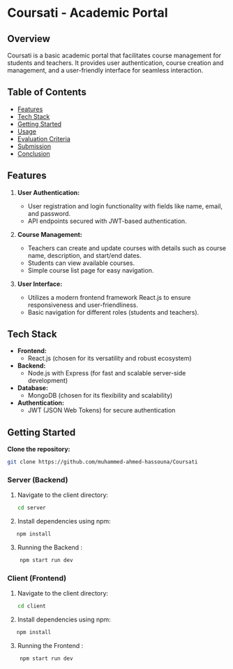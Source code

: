 # Coursati - Academic Portal

## Overview

Coursati is a basic academic portal that facilitates course management for students and teachers. It provides user authentication, course creation and management, and a user-friendly interface for seamless interaction.

## Table of Contents

- [Features](#features)
- [Tech Stack](#tech-stack)
- [Getting Started](#getting-started)
- [Usage](#usage)
- [Evaluation Criteria](#evaluation-criteria)
- [Submission](#submission)
- [Conclusion](#conclusion)

## Features

1. **User Authentication:**

   - User registration and login functionality with fields like name, email, and password.
   - API endpoints secured with JWT-based authentication.

2. **Course Management:**

   - Teachers can create and update courses with details such as course name, description, and start/end dates.
   - Students can view available courses.
   - Simple course list page for easy navigation.

3. **User Interface:**
   - Utilizes a modern frontend framework React.js to ensure responsiveness and user-friendliness.
   - Basic navigation for different roles (students and teachers).

## Tech Stack

- **Frontend:**
  - React.js (chosen for its versatility and robust ecosystem)
- **Backend:**
  - Node.js with Express (for fast and scalable server-side development)
- **Database:**
  - MongoDB (chosen for its flexibility and scalability)
- **Authentication:**
  - JWT (JSON Web Tokens) for secure authentication

## Getting Started

**Clone the repository:**

```bash
git clone https://github.com/muhammed-ahmed-hassouna/Coursati

```

### Server (Backend)

1. Navigate to the client directory:
   ```bash
   cd server
   ```
2. Install dependencies using npm:

```bash
   npm install
```

3. Running the Backend :

```bash
    npm start run dev
```

### Client (Frontend)

1. Navigate to the client directory:
   ```bash
   cd client
   ```
2. Install dependencies using npm:

```bash
   npm install
```
3. Running the Frontend :

```bash
    npm start run dev
```
